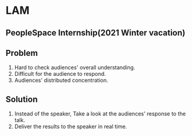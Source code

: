 # LAM
## PeopleSpace Internship(2021 Winter vacation)
## Problem
1. Hard to check audiences' overall understanding.
2. Difficult for the audience to respond.
3. Audiences' distributed concentration.

## Solution
1. Instead of the speaker, Take a look at the audiences' response to the talk.
2. Deliver the results to the speaker in real time.
